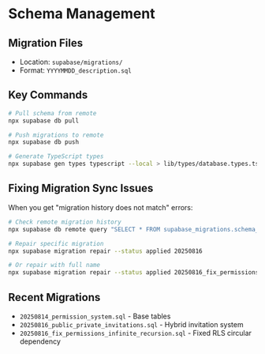 # Schema Management

## Migration Files

- Location: `supabase/migrations/`
- Format: `YYYYMMDD_description.sql`

## Key Commands

```bash
# Pull schema from remote
npx supabase db pull

# Push migrations to remote
npx supabase db push

# Generate TypeScript types
npx supabase gen types typescript --local > lib/types/database.types.ts
```

## Fixing Migration Sync Issues

When you get "migration history does not match" errors:

```bash
# Check remote migration history
npx supabase db remote query "SELECT * FROM supabase_migrations.schema_migrations"

# Repair specific migration
npx supabase migration repair --status applied 20250816

# Or repair with full name
npx supabase migration repair --status applied 20250816_fix_permissions_infinite_recursion
```

## Recent Migrations

- `20250814_permission_system.sql` - Base tables
- `20250816_public_private_invitations.sql` - Hybrid invitation system
- `20250816_fix_permissions_infinite_recursion.sql` - Fixed RLS circular dependency
